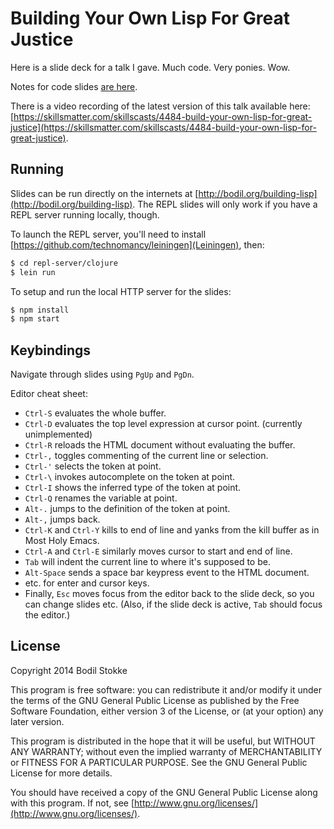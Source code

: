 Building Your Own Lisp For Great Justice
========================================

Here is a slide deck for a talk I gave. Much code. Very ponies. Wow.

Notes for code slides [are here](notes.clj).

There is a video recording of the latest version of this talk
available here:
[https://skillsmatter.com/skillscasts/4484-build-your-own-lisp-for-great-justice](https://skillsmatter.com/skillscasts/4484-build-your-own-lisp-for-great-justice).

Running
-------

Slides can be run directly on the internets at
[http://bodil.org/building-lisp](http://bodil.org/building-lisp). The
REPL slides will only work if you have a REPL server running locally,
though.

To launch the REPL server, you'll need to install
[https://github.com/technomancy/leiningen](Leiningen), then:

```sh
$ cd repl-server/clojure
$ lein run
```

To setup and run the local HTTP server for the slides:

```sh
$ npm install
$ npm start
```

Keybindings
-----------

Navigate through slides using `PgUp` and `PgDn`.

Editor cheat sheet:

* `Ctrl-S` evaluates the whole buffer.
* `Ctrl-D` evaluates the top level expression at cursor point. (currently unimplemented)
* `Ctrl-R` reloads the HTML document without evaluating the buffer.
* `Ctrl-,` toggles commenting of the current line or selection.
* `Ctrl-'` selects the token at point.
* `Ctrl-\` invokes autocomplete on the token at point.
* `Ctrl-I` shows the inferred type of the token at point.
* `Ctrl-Q` renames the variable at point.
* `Alt-.` jumps to the definition of the token at point.
* `Alt-,` jumps back.
* `Ctrl-K` and `Ctrl-Y` kills to end of line and yanks from the kill buffer as in Most Holy Emacs.
* `Ctrl-A` and `Ctrl-E` similarly moves cursor to start and end of line.
* `Tab` will indent the current line to where it's supposed to be.
* `Alt-Space` sends a space bar keypress event to the HTML document.
* etc. for enter and cursor keys.
* Finally, `Esc` moves focus from the editor back to the slide deck, so you can change slides etc. (Also, if the slide deck is active, `Tab` should focus the editor.)

License
-------

Copyright 2014 Bodil Stokke

This program is free software: you can redistribute it and/or modify
it under the terms of the GNU General Public License as published by
the Free Software Foundation, either version 3 of the License, or
(at your option) any later version.

This program is distributed in the hope that it will be useful,
but WITHOUT ANY WARRANTY; without even the implied warranty of
MERCHANTABILITY or FITNESS FOR A PARTICULAR PURPOSE.  See the
GNU General Public License for more details.

You should have received a copy of the GNU General Public License
along with this program. If not, see
[http://www.gnu.org/licenses/](http://www.gnu.org/licenses/).
